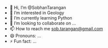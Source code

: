 - 👋 Hi, I’m @SobhanTarangan
- 👀 I’m interested in Geology
- 🌱 I’m currently learning Python
- 💞️ I’m looking to collaborate on ...
- 📫 How to reach me sob.tarangan@gmail.com
- 😄 Pronouns: ...
- ⚡ Fun fact: ...

<!---
SobhanTarangan/SobhanTarangan is a ✨ special ✨ repository because its `README.md` (this file) appears on your GitHub profile.
You can click the Preview link to take a look at your changes.
--->
